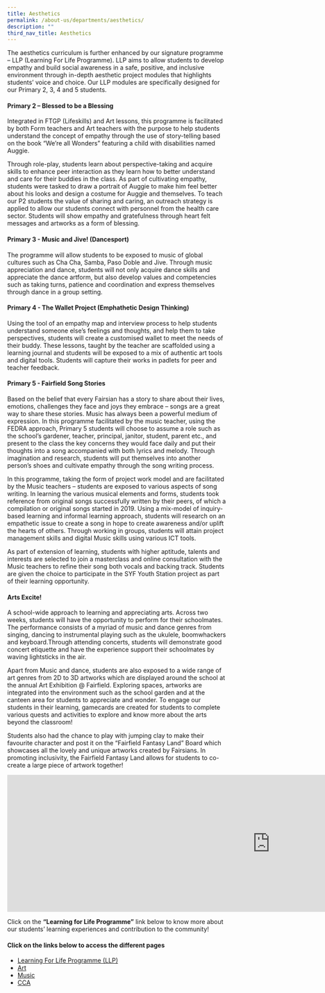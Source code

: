 ```yaml
---
title: Aesthetics
permalink: /about-us/departments/aesthetics/
description: ""
third_nav_title: Aesthetics
---
```

<p>The aesthetics curriculum is further enhanced by our signature programme &ndash; LLP (Learning For Life Programme). LLP aims to allow students to develop empathy and build social awareness in a safe, positive, and inclusive environment through in-depth aesthetic project modules that highlights students&rsquo; voice and choice. Our LLP modules are specifically designed for our Primary 2, 3, 4 and 5 students.&nbsp;</p>
<h4><strong>Primary 2 &ndash; Blessed to be a Blessing</strong></h4>
<p>Integrated in FTGP (Lifeskills) and Art lessons, this programme is facilitated by both Form teachers and Art teachers with the purpose to help students understand the concept of empathy through the use of story-telling based on the book &ldquo;We&rsquo;re all Wonders&rdquo; featuring a child with disabilities named Auggie.</p>
<p>Through role-play, students learn about perspective-taking and acquire skills to enhance peer interaction as they learn how to better understand and care for their buddies in the class. As part of cultivating empathy, students were tasked to draw a portrait of Auggie to make him feel better about his looks and design a costume for Auggie and themselves. To teach our P2 students the value of sharing and caring, an outreach strategy is applied to allow our students connect with personnel from the health care sector. Students will show empathy and gratefulness through heart felt messages and artworks as a form of blessing.</p>
<h4><strong>Primary 3 - Music and Jive! (Dancesport)</strong></h4>
<p>The programme will allow students to be exposed to music of global cultures such as Cha Cha, Samba, Paso Doble and Jive. Through music appreciation and dance, students will not only acquire dance skills and appreciate the dance artform, but also develop values and competencies such as taking turns, patience and coordination and express themselves through dance in a group setting.&nbsp;</p>
<h4><strong>Primary 4 - The Wallet Project (Emphathetic Design Thinking)</strong></h4>
<p>Using the tool of an empathy map and interview process to help students understand someone else&rsquo;s feelings and thoughts, and help them to take perspectives, students will create a customised wallet to meet the needs of their buddy. These lessons, taught by the teacher are scaffolded using a learning journal and students will be exposed to a mix of authentic art tools and digital tools. Students will capture their works in padlets for peer and teacher feedback.</p>
<h4><strong>Primary 5 - Fairfield Song Stories</strong></h4>
<p>Based on the belief that every Fairsian has a story to share about their lives, emotions, challenges they face and joys they embrace &ndash; songs are a great way to share these stories. Music has always been a powerful medium of expression. In this programme facilitated by the music teacher, using the FEDRA approach, Primary 5 students will choose to assume a role such as the school&rsquo;s gardener, teacher, principal, janitor, student, parent etc., and present to the class the key concerns they would face daily and put their thoughts into a song accompanied with both lyrics and melody. Through imagination and research, students will put themselves into another person&rsquo;s shoes and cultivate empathy through the song writing process.</p>
<p>In this programme, taking the form of project work model and are facilitated by the Music teachers &ndash; students are exposed to various aspects of song writing. In learning the various musical elements and forms, students took reference from original songs successfully written by their peers, of which a compilation or original songs started in 2019. Using a mix-model of inquiry-based learning and informal learning approach, students will research on an empathetic issue to create a song in hope to create awareness and/or uplift the hearts of others. Through working in groups, students will attain project management skills and digital Music skills using various ICT tools.</p>
<p>As part of extension of learning, students with higher aptitude, talents and interests are selected to join a masterclass and online consultation with the Music teachers to refine their song both vocals and backing track. Students are given the choice to participate in the SYF Youth Station project as part of their learning opportunity.</p>
<h4><strong>Arts Excite!</strong></h4>
<p>A school-wide approach to learning and appreciating arts. Across two weeks, students will have the opportunity to perform for their schoolmates. The performance consists of a myriad of music and dance genres from singing, dancing to instrumental playing such as the ukulele, boomwhackers and keyboard.Through attending concerts, students will demonstrate good concert etiquette and have the experience support their schoolmates by waving lightsticks in the air.&nbsp;</p>
<p>Apart from Music and dance, students are also exposed to a wide range of art genres from 2D to 3D artworks which are displayed around the school at the annual Art Exhibition @ Fairfield. Exploring spaces, artworks are integrated into the environment such as the school garden and at the canteen area for students to appreciate and wonder. To engage our students in their learning, gamecards are created for students to complete various quests and activities to explore and know more about the arts beyond the classroom!&nbsp;</p>
<p>Students also had the chance to play with jumping clay to make their favourite character and post it on the &ldquo;Fairfield Fantasy Land&rdquo; Board which showcases all the lovely and unique artworks created by Fairsians. In promoting inclusivity, the Fairfield Fantasy Land allows for students to co-create a large piece of artwork together!</p>
<iframe width="1210" height="315" src="https://www.youtube.com/embed/5D2DnneT2NI" title="Singapore, Unite as One" frameborder="0" allow="accelerometer; autoplay; clipboard-write; encrypted-media; gyroscope; picture-in-picture; web-share" allowfullscreen></iframe>
<p>Click on the&nbsp;<strong>&ldquo;Learning for Life Programme&rdquo;</strong>&nbsp;link below to know more about our students&rsquo; learning experiences and contribution to the community!</p>
<h4><strong>Click on the links below to access the different pages</strong></h4>
<ul>
<li><u><a href="/about-us/departments/aesthetics/learning-for-life-programme-llp" target="">Learning For Life Programme (LLP)</a></u></li>
<li><a href="about-us/departments/aesthetics/art" target="">Art</a></li>
<li><a href="about-us/departments/aesthetics/music" target="">Music</a></li>
<li><a href="/about-us/departments/aesthetics/aesthetics-cca" target="">CCA</a></li>
</ul>